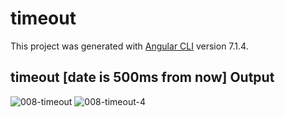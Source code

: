 # timeout

This project was generated with [Angular CLI](https://github.com/angular/angular-cli) version 7.1.4.

## timeout [date is 500ms from now] Output
![008-timeout](https://user-images.githubusercontent.com/30646609/62547088-45ee1180-b882-11e9-8341-ce60a2f1494f.JPG)
![008-timeout-4](https://user-images.githubusercontent.com/30646609/62548909-2e645800-b885-11e9-9636-480ff263e8fd.JPG)



